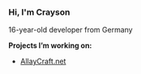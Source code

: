 ### Hi, I'm Crayson  

16-year-old developer from Germany  

**Projects I’m working on:**  

* [AllayCraft.net](https://discord.gg/3st7msrHkU)  

